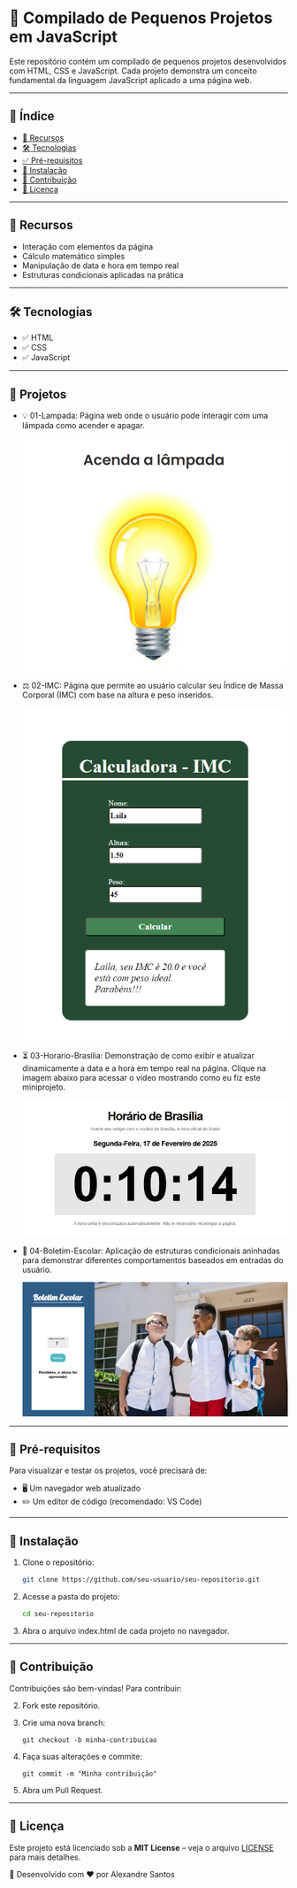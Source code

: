 # 📌 Compilado de Pequenos Projetos em JavaScript

Este repositório contém um compilado de pequenos projetos desenvolvidos com HTML, CSS e JavaScript. Cada projeto demonstra um conceito fundamental da linguagem JavaScript aplicado a uma página web.

---

## 📌 Índice
- [🚀 Recursos](#-recursos)
- [🛠 Tecnologias](#-tecnologias)
- [✅ Pré-requisitos](#-pré-requisitos)
- [💾 Instalação](#-instalação)
- [🤝 Contribuição](#-contribuição)
- [📄 Licença](#-licença)

---

## 🚀 Recursos
- Interação com elementos da página
- Cálculo matemático simples
- Manipulação de data e hora em tempo real
- Estruturas condicionais aplicadas na prática

---

## 🛠 Tecnologias
- ✅ HTML
- ✅ CSS
- ✅ JavaScript

---

## 📂 Projetos
- 💡 01-Lampada: Página web onde o usuário pode interagir com uma lâmpada como acender e apagar.

     <img src = "https://github.com/allesantos/allesantos/blob/main/imagens/JavaScript-ProjetosDiversos/lampada.png">
   
- ⚖️ 02-IMC: Página que permite ao usuário calcular seu Índice de Massa Corporal (IMC) com base na altura e peso inseridos.

     <img src = "https://github.com/allesantos/allesantos/blob/main/imagens/JavaScript-ProjetosDiversos/imc.png">
   
- ⏳ 03-Horario-Brasilia: Demonstração de como exibir e atualizar dinamicamente a data e a hora em tempo real na página.
     Clique na imagem abaixo para acessar o vídeo mostrando como eu fiz este miniprojeto.

     [![texto](https://github.com/allesantos/allesantos/blob/main/imagens/JavaScript-ProjetosDiversos/Brasilia.png)](https://www.youtube.com/watch?v=K1_E-qF2N_I "texto")
   
- 🔀 04-Boletim-Escolar: Aplicação de estruturas condicionais aninhadas para demonstrar diferentes comportamentos baseados em entradas do usuário.

     <img src = "https://github.com/allesantos/allesantos/blob/main/imagens/JavaScript-ProjetosDiversos/boletim.png">

---

## 📌 Pré-requisitos
Para visualizar e testar os projetos, você precisará de:
- 🖥️ Um navegador web atualizado
- ✏️ Um editor de código (recomendado: VS Code)

---

## 🔧 Instalação
1. Clone o repositório:
   
   ```sh
   git clone https://github.com/seu-usuario/seu-repositorio.git

3. Acesse a pasta do projeto:
   
   ```sh
   cd seu-repositorio

5. Abra o arquivo index.html de cada projeto no navegador.
---

## 🤝 Contribuição
Contribuições são bem-vindas! Para contribuir:

2. Fork este repositório.
3. Crie uma nova branch:

    ```
    git checkout -b minha-contribuicao
    ```

4. Faça suas alterações e commite:

    ```
    git commit -m "Minha contribuição"
    ```

5. Abra um Pull Request.

---

## 📜 Licença
Este projeto está licenciado sob a **MIT License** – veja o arquivo [LICENSE](LICENSE) para mais detalhes.

📌 Desenvolvido com ❤️ por Alexandre Santos
